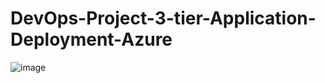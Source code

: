 # DevOps-Project-3-tier-Application-Deployment-Azure
![image](https://github.com/singhritesh85/DevOps-Project-3-tier-Application-Deployment-Azure/assets/56765895/30cd84e7-2b82-4535-97ca-da92c69857a7)
